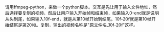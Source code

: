 请用ffmpeg-python，来做一个python脚本。交互是先让用于输入文件地址，然后选择要复制的视频，然后让用户输入开始帧和结束帧，如果输入0-end就是说明从头到尾，如果输入10f-end，就是从第10帧开始到结尾。10f-20f就是第10帧开始结尾是第20帧。复制，输出的视频名称是"原文件名_10f-20f"这样。